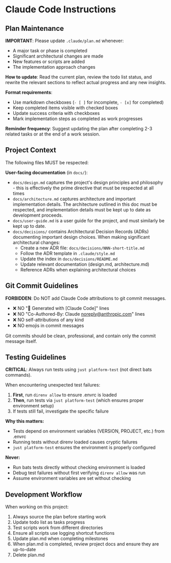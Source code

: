 # Claude Code Instructions

## Plan Maintenance

**IMPORTANT**: Please update `.claude/plan.md` whenever:

- A major task or phase is completed
- Significant architectural changes are made
- New features or scripts are added
- The implementation approach changes

**How to update**: Read the current plan, review the todo list status, and rewrite the relevant sections to reflect actual progress and any new insights.

**Format requirements**:
- Use markdown checkboxes (`- [ ]` for incomplete, `- [x]` for completed)
- Keep completed items visible with checked boxes
- Update success criteria with checkboxes
- Mark implementation steps as completed as work progresses

**Reminder frequency**: Suggest updating the plan after completing 2-3 related tasks or at the end of a work session.

## Project Context

The following files MUST be respected:

**User-facing documentation** (in `docs/`):
- `docs/design.md` captures the project's design principles and philosophy - this is effectively the prime directive that must be respected at all times
- `docs/architecture.md` captures architecture and important implementation details. The architecture outlined in this doc must be respected, and implementation details must be kept up to date as development proceeds.
- `docs/user-guide.md` is a user guide for the project, and must similarly be kept up to date.
- `docs/decisions/` contains Architectural Decision Records (ADRs) documenting important design choices. When making significant architectural changes:
  - Create a new ADR file: `docs/decisions/NNN-short-title.md`
  - Follow the ADR template in `.claude/style.md`
  - Update the index in `docs/decisions/README.md`
  - Update relevant documentation (design.md, architecture.md)
  - Reference ADRs when explaining architectural choices

## Git Commit Guidelines

**FORBIDDEN**: Do NOT add Claude Code attributions to git commit messages.

- ❌ NO "🤖 Generated with [Claude Code]" lines
- ❌ NO "Co-Authored-By: Claude <noreply@anthropic.com>" lines
- ❌ NO self-attributions of any kind
- ❌ NO emojis in commit messages

Git commits should be clean, professional, and contain only the commit message itself.

## Testing Guidelines

**CRITICAL**: Always run tests using `just platform-test` (not direct bats commands).

When encountering unexpected test failures:

1. **First**, run `direnv allow` to ensure .envrc is loaded
2. **Then**, run tests via `just platform-test` (which ensures proper environment setup)
3. If tests still fail, investigate the specific failure

**Why this matters:**
- Tests depend on environment variables (VERSION, PROJECT, etc.) from .envrc
- Running tests without direnv loaded causes cryptic failures
- `just platform-test` ensures the environment is properly configured

**Never:**
- Run bats tests directly without checking environment is loaded
- Debug test failures without first verifying `direnv allow` was run
- Assume environment variables are set without checking

## Development Workflow

When working on this project:

1. Always source the plan before starting work
2. Update todo list as tasks progress
3. Test scripts work from different directories
4. Ensure all scripts use logging shortcut functions
5. Update plan.md when completing milestones
6. When plan.md is completed, review project docs and ensure they are up-to-date
7. Delete plan.md
